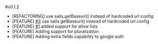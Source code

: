#v0.1.2
* [REFACTORING] use sails.getBaseurl() instead of hardcoded url config
* [FEATURE] [#3](https://github.com/waterlock/waterlock-google-auth/issues/3) use sails.getBaseurl() instead of hardcoded url config
* [FEATURE] [#1](https://github.com/waterlock/waterlock-google-auth/issues/1) added support for allow lists
* [FEATURE] Adding support for pluralization
* [FEATURE] Adding extra fields capability to google auth 